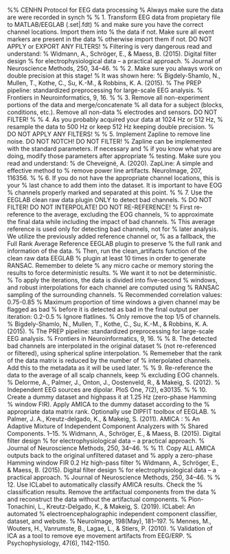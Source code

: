 %% CENHN Protocol for EEG data processing
% Always make sure the data are were recorded in synch
% 
% 1. Transform EEG data from propietary file to MATLAB/EEGLAB (.set|.fdt)
% and make sure you have the correct channel locations. Import them into
% the data if not. Make sure all event markers are present in the data
% otherwise import them if not. DO NOT APPLY or EXPORT ANY FILTERS!
% Filtering is very dangerous read and understand:
% Widmann, A., Schröger, E., & Maess, B. (2015). Digital filter design 
% for electrophysiological data – a practical approach. 
% Journal of Neuroscience Methods, 250, 34–46.
% 
% 2. Make sure you always work on double precision at this stage! 
% It was shown here:
% Bigdely-Shamlo, N., Mullen, T., Kothe, C., Su, K.-M., & Robbins, K. A. (2015).
% The PREP pipeline: standardized preprocessing for large-scale EEG analysis. 
% Frontiers in Neuroinformatics, 9, 16.
% 
% 3. Remove all non-experiment portions of the data and merge/concatenate 
% all data for a subject (blocks, conditions, etc.). Remove all non-data
% electrodes and sensors. DO NOT FILTER!
% 
% 4. As you probably acquired your data at 1024 Hz or 512 Hz, 
% resample the data to 500 Hz or keep 512 Hz keeping double precision. 
% DO NOT APPLY ANY FILTERS!
% 
% 5. Implement Zapline to remove line noise. DO NOT NOTCH! DO NOT FILTER!
% Zapline can be implemented with the standard parameters. If necessary and
% if you know what you are doing, modify those parameters after appropriate 
% testing. Make sure you read and understand:
% de Cheveigné, A. (2020). ZapLine: A simple and effective method to 
% remove power line artifacts. NeuroImage, 207, 116356.
% 
% 6. If you do not have the appropriate channel locations, this is your
% last chance to add them into the dataset. It is important to have EOG
% channels properly marked and separated at this point.
% 
% 7. Use the EEGLAB clean raw data plugin ONLY to detect bad channels. 
% DO NOT FILTER! DO NOT INTERPOLATE! DO NOT RE-REFERENCE!
% First re-reference to the average, excluding the EOG channels, 
% to approximate the final data while including the impact of bad channels. 
% This average reference is used only for detecting bad channels, not for 
% later analysis. We utilize the previously added reference channel or, 
% as a fallback, the Full Rank Average Reference EEGLAB plugin to preserve 
% the full rank and information of the data.
% Then, run the clean_artifacts function of the clean raw data EEGLAB
% plugin at least 10 times in order to generate RANSAC. Remember to delete 
% any micro cache or memory storing the results to force deterministic results.
% We want it to not be deterministic.
% To apply the iterations, the data is divided into five-second 
% windows, and robust interpolations for each channel are computed using 
% RANSAC sampling of the surrounding channels.
% Recommended correlation values: 0.75-0.85
% Maximum proportion of time windows a given channel may be flagged as bad 
% before it is detected as bad in the final output per iteration: 0.2-0.5
% Ignore flatlines.
% Only remove the top 1/5 of channels.
% Bigdely-Shamlo, N., Mullen, T., Kothe, C., Su, K.-M., & Robbins, K. A. (2015).
% The PREP pipeline: standardized preprocessing for large-scale EEG analysis. 
% Frontiers in Neuroinformatics, 9, 16.
% 
% 8. The detected bad channels are interpolated in the original dataset 
% (not re-referenced or filtered), using spherical spline interpolation.
% Rememeber that the rank of the data matrix is reduced by the number of 
% interpolated channels. Add this to the metadata as it will be used later.
% 
% 9. Re-reference the data to the average of all scalp channels, keep 
% excluding EOG channels.
% Delorme, A., Palmer, J., Onton, J., Oostenveld, R., & Makeig, S. (2012). 
% Independent EEG sources are dipolar. PloS One, 7(2), e30135.
% 
% 10. Create a dummy dataset and highpass it at 1.25 Hz (zero-phase Hamming 
% window FIR). Apply AMICA to the dummy dataset according to the 
% appropriate data matrix rank. Optionally use DIPFIT toolbox of EEGLAB.
% Palmer, J. A., Kreutz-delgado, K., & Makeig, S. (2011). AMICA : 
% An Adaptive Mixture of Independent Component Analyzers with 
% Shared Components. 1–15.
% Widmann, A., Schröger, E., & Maess, B. (2015). Digital filter design 
% for electrophysiological data – a practical approach. 
% Journal of Neuroscience Methods, 250, 34–46.
% 
% 11. Copy ALL AMICA outputs back to the original unfiltered dataset and
% apply a zero-phase Hamming window FIR 0.2 Hz high-pass filter
% Widmann, A., Schröger, E., & Maess, B. (2015). Digital filter design 
% for electrophysiological data – a practical approach. 
% Journal of Neuroscience Methods, 250, 34–46.
% 
% 12. Use ICLabel to automatically classify AMICA results. Check the 
% classification results. Remove the artifactual components from the data 
% and reconstruct the data without the artifactual components.
% Pion-Tonachini, L., Kreutz-Delgado, K., & Makeig, S. (2019). ICLabel: An automated
% electroencephalographic independent component classifier, dataset, and website.
% NeuroImage, 198(May), 181–197.
% Mennes, M., Wouters, H., Vanrumste, B., Lagae, L., & Stiers, P. (2010). 
% Validation of ICA as a tool to remove eye movement artifacts from EEG/ERP. 
% Psychophysiology, 47(6), 1142-1150.
